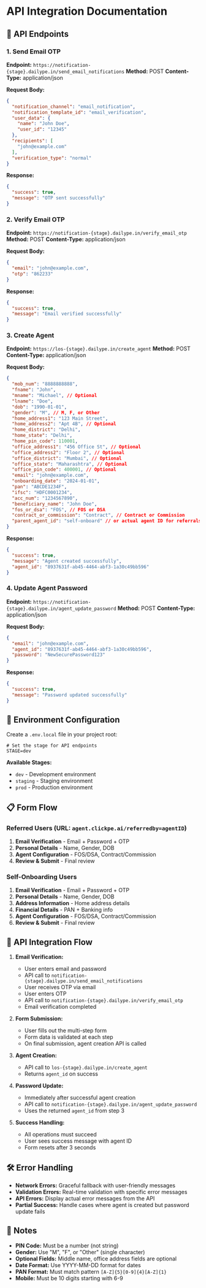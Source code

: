 # API Integration Documentation

## 🔗 API Endpoints

### 1. Send Email OTP
**Endpoint:** `https://notification-{stage}.dailype.in/send_email_notifications`
**Method:** POST
**Content-Type:** application/json

**Request Body:**
```json
{
  "notification_channel": "email_notification",
  "notification_template_id": "email_verification",
  "user_data": {
    "name": "John Doe",
    "user_id": "12345"
  },
  "recipients": [
    "john@example.com"
  ],
  "verification_type": "normal"
}
```

**Response:**
```json
{
  "success": true,
  "message": "OTP sent successfully"
}
```

### 2. Verify Email OTP
**Endpoint:** `https://notification-{stage}.dailype.in/verify_email_otp`
**Method:** POST
**Content-Type:** application/json

**Request Body:**
```json
{
  "email": "john@example.com",
  "otp": "862233"
}
```

**Response:**
```json
{
  "success": true,
  "message": "Email verified successfully"
}
```

### 3. Create Agent
**Endpoint:** `https://los-{stage}.dailype.in/create_agent`
**Method:** POST
**Content-Type:** application/json

**Request Body:**
```json
{
  "mob_num": "8888888888",
  "fname": "John",
  "mname": "Michael", // Optional
  "lname": "Doe",
  "dob": "1990-01-01",
  "gender": "M", // M, F, or Other
  "home_address1": "123 Main Street",
  "home_address2": "Apt 4B", // Optional
  "home_district": "Delhi",
  "home_state": "Delhi",
  "home_pin_code": 110001,
  "office_address1": "456 Office St", // Optional
  "office_address2": "Floor 2", // Optional
  "office_district": "Mumbai", // Optional
  "office_state": "Maharashtra", // Optional
  "office_pin_code": 400001, // Optional
  "email": "john@example.com",
  "onboarding_date": "2024-01-01",
  "pan": "ABCDE1234F",
  "ifsc": "HDFC0001234",
  "acc_num": "1234567890",
  "beneficiary_name": "John Doe",
  "fos_or_dsa": "FOS", // FOS or DSA
  "contract_or_commission": "Contract", // Contract or Commission
  "parent_agent_id": "self-onboard" // or actual agent ID for referrals
}
```

**Response:**
```json
{
  "success": true,
  "message": "Agent created successfully",
  "agent_id": "8937631f-ab45-4464-abf3-1a30c49bb596"
}
```

### 4. Update Agent Password
**Endpoint:** `https://notification-{stage}.dailype.in/agent_update_password`
**Method:** POST
**Content-Type:** application/json

**Request Body:**
```json
{
  "email": "john@example.com",
  "agent_id": "8937631f-ab45-4464-abf3-1a30c49bb596",
  "password": "NewSecurePassword123"
}
```

**Response:**
```json
{
  "success": true,
  "message": "Password updated successfully"
}
```

## 🔧 Environment Configuration

Create a `.env.local` file in your project root:

```env
# Set the stage for API endpoints
STAGE=dev
```

**Available Stages:**
- `dev` - Development environment
- `staging` - Staging environment
- `prod` - Production environment

## 📋 Form Flow

### Referred Users (URL: `agent.clickpe.ai/referredby=agentID`)
1. **Email Verification** - Email + Password + OTP
2. **Personal Details** - Name, Gender, DOB
3. **Agent Configuration** - FOS/DSA, Contract/Commission
4. **Review & Submit** - Final review

### Self-Onboarding Users
1. **Email Verification** - Email + Password + OTP
2. **Personal Details** - Name, Gender, DOB
3. **Address Information** - Home address details
4. **Financial Details** - PAN + Banking info
5. **Agent Configuration** - FOS/DSA, Contract/Commission
6. **Review & Submit** - Final review

## 🔄 API Integration Flow

1. **Email Verification:**
   - User enters email and password
   - API call to `notification-{stage}.dailype.in/send_email_notifications`
   - User receives OTP via email
   - User enters OTP
   - API call to `notification-{stage}.dailype.in/verify_email_otp`
   - Email verification completed

2. **Form Submission:**
   - User fills out the multi-step form
   - Form data is validated at each step
   - On final submission, agent creation API is called

3. **Agent Creation:**
   - API call to `los-{stage}.dailype.in/create_agent`
   - Returns `agent_id` on success

4. **Password Update:**
   - Immediately after successful agent creation
   - API call to `notification-{stage}.dailype.in/agent_update_password`
   - Uses the returned `agent_id` from step 3

5. **Success Handling:**
   - All operations must succeed
   - User sees success message with agent ID
   - Form resets after 3 seconds

## 🛠️ Error Handling

- **Network Errors:** Graceful fallback with user-friendly messages
- **Validation Errors:** Real-time validation with specific error messages
- **API Errors:** Display actual error messages from the API
- **Partial Success:** Handle cases where agent is created but password update fails

## 📝 Notes

- **PIN Code:** Must be a number (not string)
- **Gender:** Use "M", "F", or "Other" (single character)
- **Optional Fields:** Middle name, office address fields are optional
- **Date Format:** Use YYYY-MM-DD format for dates
- **PAN Format:** Must match pattern `[A-Z]{5}[0-9]{4}[A-Z]{1}`
- **Mobile:** Must be 10 digits starting with 6-9
